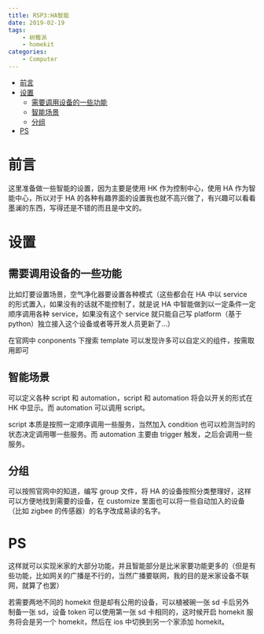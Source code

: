 ```yaml
---
title: RSP3:HA智能
date: 2019-02-19
tags:
    - 树莓派
    - homekit
categories:
    - Computer
---
```


- [前言](#前言)
- [设置](#设置)
  - [需要调用设备的一些功能](#需要调用设备的一些功能)
  - [智能场景](#智能场景)
  - [分组](#分组)
- [PS](#ps)

# 前言

这里准备做一些智能的设置，因为主要是使用 HK 作为控制中心，使用 HA 作为智能中心，所以对于 HA 的各种有趣界面的设置我也就不高兴做了，有兴趣可以看看墨澜的东西，写得还是不错的而且是中文的。

# 设置

## 需要调用设备的一些功能

比如灯要设置场景，空气净化器要设置各种模式（这些都会在 HA 中以 service 的形式置入，如果没有的话就不能控制了，就是说 HA 中智能做到以一定条件一定顺序调用各种 service，如果没有这个 service 就只能自己写 platform（基于 python）独立接入这个设备或者等开发人员更新了...）

在官网中 conponents 下搜索 template 可以发现许多可以自定义的组件，按需取用即可

## 智能场景

可以定义各种 script 和 automation，script 和 automation 将会以开关的形式在 HK 中显示。而 automation 可以调用 script。

script 本质是按照一定顺序调用一些服务，当然加入 condition 也可以检测当时的状态决定调用哪一些服务。而 automation 主要由 trigger 触发，之后会调用一些服务。

## 分组

可以按照官网中的知道，编写 group 文件，将 HA 的设备按照分类整理好，这样可以方便地找到需要的设备，在 customize 里面也可以将一些自动加入的设备（比如 zigbee 的传感器）的名字改成易读的名字。

# PS

这样就可以实现米家的大部分功能，并且智能部分是比米家要功能更多的（但是有些功能，比如网关的广播是不行的，当然广播要联网，我的目的是米家设备不联网，就算了也罢）

若需要两地不同的 homekit 但是却有公用的设备，可以植被碗一张 sd 卡后另外制备一张 sd，设备 token 可以使用第一张 sd 卡相同的，这时候开启 homekit 服务将会是另一个 homekit，然后在 ios 中切换到另一个家添加 homekit。
